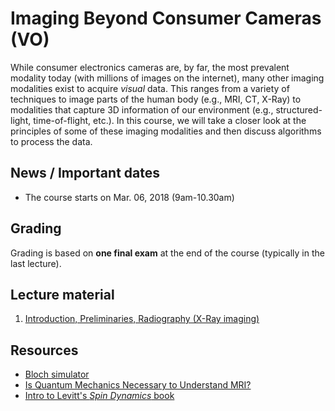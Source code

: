 # Imaging Beyond Consumer Cameras (VO)

While consumer electronics cameras are, by far, the most prevalent modality
today (with millions of images on the internet), many other imaging modalities
exist to acquire *visual* data. This ranges from a variety of techniques to
image parts of the human body (e.g., MRI, CT, X-Ray) to modalities that
capture 3D information of our environment (e.g., structured-light, time-of-flight,
etc.). In this course, we will take a closer look at the principles of some of
these imaging modalities and then discuss algorithms to process the data.

## News / Important dates

- The course starts on Mar. 06, 2018 (9am-10.30am)

## Grading

Grading is based on **one final exam** at the end of the course (typically in the last lecture).

## Lecture material

1. [Introduction, Preliminaries, Radiography (X-Ray imaging)](slides_00.pdf)

## Resources

- [Bloch simulator](http://www.drcmr.dk/bloch)
- [Is Quantum Mechanics Necessary to Understand MRI?](http://www.drcmr.dk/Docs/IsQuantumMechanicsNecessaryForUnderstandingMagneticResonance.pdf)
- [Intro to Levitt's *Spin Dynamics* book](http://samples.sainsburysebooks.co.uk/9780470517123_sample_417622.pdf)

